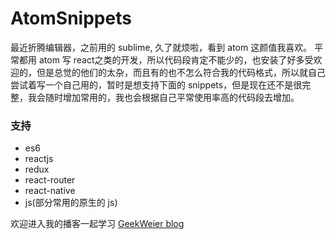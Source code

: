 # AtomSnippets

最近折腾编辑器，之前用的 sublime, 久了就烦啦，看到 atom 这颜值我喜欢。
平常都用 atom 写 react之类的开发，所以代码段肯定不能少的，也安装了好多受欢迎的，但是总觉的他们的太杂，而且有的也不怎么符合我的代码格式，所以就自己尝试着写一个自己用的，暂时是想支持下面的 snippets，但是现在还不是很完整，我会随时增加常用的，我也会根据自己平常使用率高的代码段去增加。

### 支持
* es6
* reactjs
* redux
* react-router
* react-native
* js(部分常用的原生的 js)

欢迎进入我的播客一起学习 [GeekWeier blog](http://www.willblog.cn)
